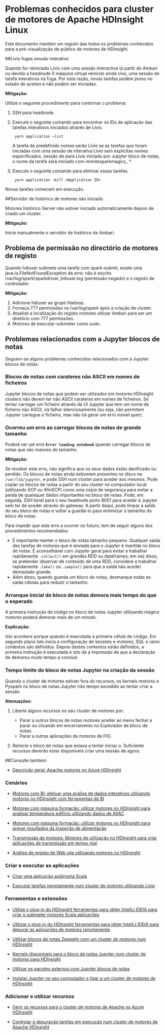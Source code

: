 <properties 
    pageTitle="Problemas de motores de Apache no HDInsight conhecidos | Microsoft Azure" 
    description="Problemas conhecidos do Apache motores no HDInsight." 
    services="hdinsight" 
    documentationCenter="" 
    authors="mumian" 
    manager="jhubbard" 
    editor="cgronlun"
    tags="azure-portal"/>

<tags 
    ms.service="hdinsight" 
    ms.workload="big-data" 
    ms.tgt_pltfrm="na" 
    ms.devlang="na" 
    ms.topic="article" 
    ms.date="08/25/2016" 
    ms.author="nitinme"/>

# <a name="known-issues-for-apache-spark-cluster-on-hdinsight-linux"></a>Problemas conhecidos para cluster de motores de Apache HDInsight Linux

Este documento mantém um registo das todos os problemas conhecidos para a pré-visualização de público de motores de HDInsight.  

##<a name="livy-leaks-interactive-session"></a>Lívio fugas sessão interativo
 
Quando for reiniciado Lívio com uma sessão interactiva (a partir do Ambari ou devido a headnode 0 máquina virtual reinicie) ainda vivo, uma sessão de tarefa interativos irá fuga. Por esta razão, novas tarefas podem preso no estado de aceites e não podem ser iniciadas.

**Mitigação:**

Utilize o seguinte procedimento para contornar o problema:

1. SSH para headnode. 
2. Execute o seguinte comando para encontrar os IDs de aplicação das tarefas interativos iniciados através de Lívio. 

        yarn application –list

    A tarefa de predefinido nomes serão Lívio se as tarefas que foram iniciadas com uma sessão de interativa Lívio sem explícitas nomes especificados, sessão de para Lívio iniciado por Jupyter bloco de notas, o nome da tarefa será iniciado com remotesparkmagics_ *. 

3. Execute o seguinte comando para eliminar essas tarefas. 

        yarn application –kill <Application ID>

Novas tarefas comecem em execução. 

##<a name="spark-history-server-not-started"></a>Servidor de histórico de motores não iniciado 

Motores histórico Server não estiver iniciado automaticamente depois de criado um cluster.  

**Mitigação:** 

Inicie manualmente o servidor de histórico de Ambari.

## <a name="permission-issue-in-spark-log-directory"></a>Problema de permissão no directório de motores de registo 

Quando hdiuser submete uma tarefa com spark-submit, existe uma java.io.FileNotFoundException de erro: não é escrito /var/log/spark/sparkdriver_hdiuser.log (permissão negado) e o registo de controlador. 

**Mitigação:**
 
1. Adicione hdiuser ao grupo Hadoop. 
2. Forneça 777 permissões na /var/log/spark após a criação de cluster. 
3. Atualize a localização do registo motores utilizar Ambari para ser um diretório com 777 permissões.  
4. Motores de executar-submeter como sudo.  

## <a name="issues-related-to-jupyter-notebooks"></a>Problemas relacionados com a Jupyter blocos de notas

Seguem-se alguns problemas conhecidos relacionados com a Jupyter blocos de notas.


### <a name="notebooks-with-non-ascii-characters-in-filenames"></a>Blocos de notas com carateres não ASCII em nomes de ficheiros

Jupyter blocos de notas que podem ser utilizados em motores HDInsight clusters não devem ter não ASCII carateres em nomes de ficheiros. Se tentar carregar um ficheiro através da UI Jupyter que tem um nome de ficheiro não ASCII, irá falhar silenciosamente (ou seja, não permitem Jupyter carregue o ficheiro, mas não irá gerar um erro visível quer). 

### <a name="error-while-loading-notebooks-of-larger-sizes"></a>Ocorreu um erro ao carregar blocos de notas de grande tamanho

Poderá ver um erro **`Error loading notebook`** quando carregar blocos de notas que são maiores de tamanho.  

**Mitigação:**

Se receber este erro, não significa que os seus dados estão danificado ou perdido.  Os blocos de notas ainda estiverem presentes no disco na `/var/lib/jupyter`, e pode SSH num cluster para aceder aos mesmos. Pode copiar os blocos de notas a partir do seu cluster no computador local (utilizando SCP ou WinSCP) como uma cópia de segurança para evitar a perda de quaisquer dados importantes no bloco de notas. Pode, em seguida, SSH túnel para o seu headnode porto 8001 para aceder à Jupyter sem ter de aceder através do gateway.  A partir daqui, pode limpar a saída do seu bloco de notas e voltar a guardá-lo para minimizar o tamanho do bloco de notas.

Para impedir que este erro a ocorrer no futuro, tem de seguir alguns dos procedimentos recomendados:

* É importante manter o bloco de notas tamanho pequeno. Qualquer saída das tarefas de motores que é enviada para o Jupyter é mantida no bloco de notas.  É aconselhável com Jupyter geral para evitar a trabalhar rapidamente `.collect()` em grandes RDD ou dataframes; em vez disso, se pretender observar de conteúdo de uma RDD, considere a trabalhar rapidamente `.take()` ou `.sample()` para que a saída não aceder demasiado grande.
* Além disso, quando guarda um bloco de notas, desmarque todas as saída células para reduzir o tamanho.

### <a name="notebook-initial-startup-takes-longer-than-expected"></a>Arranque inicial do bloco de notas demora mais tempo do que o esperado 

A primeira instrução de código no bloco de notas Jupyter utilizando mágico motores poderá demorar mais de um minuto.  

**Explicação:**
 
Isto acontece porque quando é executada a primeira célula de código. Em segundo plano Isto inicia a configuração de sessões e motores, SQL e ramo contextos são definidos. Depois destes contextos estão definidos, a primeira instrução é executada e isto dá a impressão de que a declaração de demorou muito tempo a concluir.

### <a name="jupyter-notebook-timeout-in-creating-the-session"></a>Tempo limite do bloco de notas Jupyter na criação da sessão

Quando o cluster de motores estiver fora do recursos, os kernels motores e Pyspark no bloco de notas Jupyter irão tempo excedido ao tentar criar a sessão. 

**Atenuações:** 

1. Liberte alguns recursos no seu cluster de motores por:

    - Parar a outros blocos de notas motores aceder ao menu fechar e parar ou clicando em encerramento no Explorador de bloco de notas.
    - Parar a outras aplicações de motores de FIO.

2. Reinicie o bloco de notas que estava a tentar iniciar o. Suficiente recursos deverão estar disponíveis criar uma sessão de agora.

##<a name="see-also"></a>Consulte também

* [Descrição geral: Apache motores no Azure HDInsight](hdinsight-apache-spark-overview.md)

### <a name="scenarios"></a>Cenários

* [Motores com BI: efetuar uma análise de dados interativos utilizando motores no HDInsight com ferramentas de BI](hdinsight-apache-spark-use-bi-tools.md)

* [Motores com máquina formação: utilizar motores no HDInsight para analisar temperatura edifício utilizando dados de AVAC](hdinsight-apache-spark-ipython-notebook-machine-learning.md)

* [Motores com máquina formação: utilizar motores no HDInsight para prever resultados da inspeção de alimentação](hdinsight-apache-spark-machine-learning-mllib-ipython.md)

* [Transmissão de motores: Motores de utilização no HDInsight para criar aplicações de transmissão em tempo real](hdinsight-apache-spark-eventhub-streaming.md)

* [Análise de registo de Web site utilizando motores no HDInsight](hdinsight-apache-spark-custom-library-website-log-analysis.md)

### <a name="create-and-run-applications"></a>Criar e executar as aplicações

* [Criar uma aplicação autónoma Scala](hdinsight-apache-spark-create-standalone-application.md)

* [Executar tarefas remotamente num cluster de motores utilizando Lívio](hdinsight-apache-spark-livy-rest-interface.md)

### <a name="tools-and-extensions"></a>Ferramentas e extensões

* [Utilize o plug-in do HDInsight ferramentas para obter IntelliJ IDEIA para criar e submeter motores Scala aplicações](hdinsight-apache-spark-intellij-tool-plugin.md)

* [Utilizar o plug-in do HDInsight ferramentas para obter IntelliJ IDEIA para depurar as aplicações de motores remotamente](hdinsight-apache-spark-intellij-tool-plugin-debug-jobs-remotely.md)

* [Utilizar blocos de notas Zeppelin com um cluster de motores num HDInsight](hdinsight-apache-spark-use-zeppelin-notebook.md)

* [Kernels disponíveis para o bloco de notas Jupyter num cluster de motores para HDInsight](hdinsight-apache-spark-jupyter-notebook-kernels.md)

* [Utilizar os pacotes externos com Jupyter blocos de notas](hdinsight-apache-spark-jupyter-notebook-use-external-packages.md)

* [Instalar Jupyter no seu computador e ligar a um cluster de motores de HDInsight](hdinsight-apache-spark-jupyter-notebook-install-locally.md)

### <a name="manage-resources"></a>Adicionar e utilizar recursos

* [Gerir os recursos para o cluster de motores de Apache no Azure HDInsight](hdinsight-apache-spark-resource-manager.md)

* [Controlar e depuração tarefas em execução num cluster de motores de Apache HDInsight](hdinsight-apache-spark-job-debugging.md)
